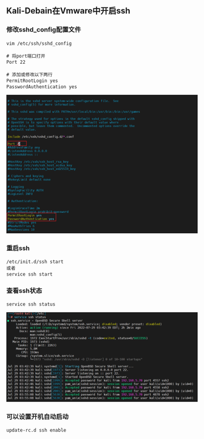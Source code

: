 ## Kali-Debain在Vmware中开启ssh

### 修改sshd_config配置文件
```shell
vim /etc/ssh/sshd_config

# 将port端口打开
Port 22

# 添加或修改以下两行
PermitRootLogin yes
PasswordAuthentication yes
```
![kali-vmware修改ssh配置文件](../resource/kali/kali-vmware修改ssh配置文件.png)

### 重启ssh
```shell
/etc/init.d/ssh start
或者
service ssh start
```

### 查看ssh状态
```shell
service ssh status
```
![kali-vmware查看ssh运行状态](../resource/kali/kali-vmware查看ssh运行状态.png)

### 可以设置开机自动启动
```shell
update-rc.d ssh enable
```
